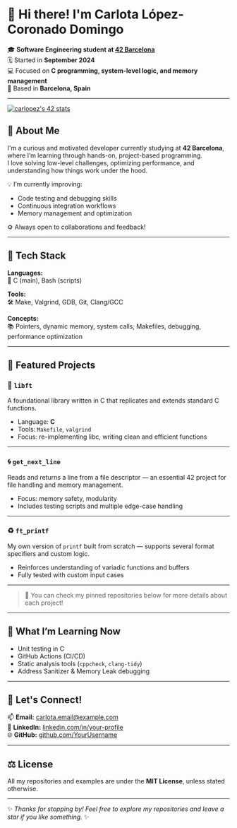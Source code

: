   # 👋 Hi there! I'm Carlota López-Coronado Domingo

🎓 **Software Engineering student at [42 Barcelona](https://www.42barcelona.com/)**  
🗓️ Started in **September 2024**  
💻 Focused on **C programming, system-level logic, and memory management**  
📍 Based in **Barcelona, Spain**

---

<a href="https://github.com/oakoudad/badge42"><img src="https://badge.mediaplus.ma/landscapes/carlopez" alt="carlopez's 42 stats" /></a>

## 🚀 About Me

I'm a curious and motivated developer currently studying at **42 Barcelona**, where I’m learning through hands-on, project-based programming.  
I love solving low-level challenges, optimizing performance, and understanding how things work under the hood.

💡 I’m currently improving:
- Code testing and debugging skills  
- Continuous integration workflows  
- Memory management and optimization  

⚙️ Always open to collaborations and feedback!

---

## 🔧 Tech Stack

**Languages:**  
🧠 C (main), Bash (scripts)

**Tools:**  
🛠️ Make, Valgrind, GDB, Git, Clang/GCC  

**Concepts:**  
📚 Pointers, dynamic memory, system calls, Makefiles, debugging, performance optimization  

---

## 🌟 Featured Projects

### 🧩 `libft`
A foundational library written in C that replicates and extends standard C functions.  
- Language: **C**  
- Tools: `Makefile`, `valgrind`  
- Focus: re-implementing libc, writing clean and efficient functions

---

### 🌀 `get_next_line`
Reads and returns a line from a file descriptor — an essential 42 project for file handling and memory management.  
- Focus: memory safety, modularity  
- Includes testing scripts and multiple edge-case handling

---

### ♻️ `ft_printf`
My own version of `printf` built from scratch — supports several format specifiers and custom logic.  
- Reinforces understanding of variadic functions and buffers  
- Fully tested with custom input cases

---

> 📌 You can check my pinned repositories below for more details about each project!

---

## 🧪 What I’m Learning Now

- Unit testing in C  
- GitHub Actions (CI/CD)  
- Static analysis tools (`cppcheck`, `clang-tidy`)  
- Address Sanitizer & Memory Leak debugging  

---

## 💬 Let's Connect!

📫 **Email:** carlota.email@example.com  
💼 **LinkedIn:** [linkedin.com/in/your-profile](https://www.linkedin.com/in/your-profile)  
🌐 **GitHub:** [github.com/YourUsername](https://github.com/YourUsername)

---

## ⚖️ License

All my repositories and examples are under the **MIT License**, unless stated otherwise.

---

✨ *Thanks for stopping by! Feel free to explore my repositories and leave a star if you like something.* ✨
